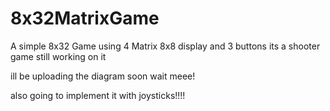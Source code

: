 # 8x32MatrixGame
A simple 8x32 Game using 4 Matrix 8x8 display and 3 buttons
its a shooter game
still working on it

ill be uploading the diagram soon wait meee!

also going to implement it with joysticks!!!!
